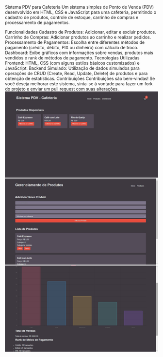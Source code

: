 Sistema PDV para Cafeteria
Um sistema simples de Ponto de Venda (PDV) desenvolvido em HTML, CSS e JavaScript para uma cafeteria, permitindo o cadastro de produtos, controle de estoque, carrinho de compras e processamento de pagamentos.

Funcionalidades
Cadastro de Produtos: Adicionar, editar e excluir produtos.
Carrinho de Compras: Adicionar produtos ao carrinho e realizar pedidos.
Processamento de Pagamentos: Escolha entre diferentes métodos de pagamento (crédito, débito, PIX ou dinheiro) com cálculo de troco.
Dashboard: Exibe gráficos com informações sobre vendas, produtos mais vendidos e rank de métodos de pagamento.
Tecnologias Utilizadas
Frontend: HTML, CSS (com alguns estilos básicos customizados) e JavaScript.
Backend Simulado: Utilização de dados simulados para operações de CRUD (Create, Read, Update, Delete) de produtos e para obtenção de estatísticas.
Contribuições
Contribuições são bem-vindas! Se você deseja melhorar este sistema, sinta-se à vontade para fazer um fork do projeto e enviar um pull request com suas alterações.
![Inicio](Sem%20título.jpg)
![Produtos](2.jpg)
![Dash](dash.jpg)


